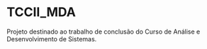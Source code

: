 # TCCII_MDA
Projeto destinado ao trabalho de conclusão do Curso de Análise e Desenvolvimento de Sistemas.
